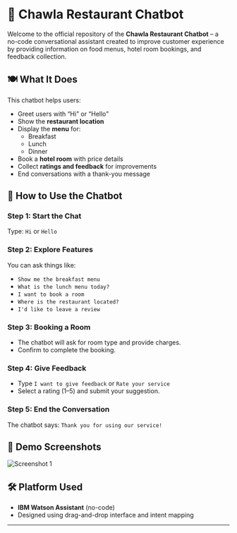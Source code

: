 # 🤖 Chawla Restaurant Chatbot

Welcome to the official repository of the **Chawla Restaurant Chatbot** – a no-code conversational assistant created to improve customer experience by providing information on food menus, hotel room bookings, and feedback collection.



## 🍽️ What It Does

This chatbot helps users:

- Greet users with “Hi” or “Hello”
- Show the **restaurant location**
- Display the **menu** for:
  - Breakfast
  - Lunch
  - Dinner
- Book a **hotel room** with price details
- Collect **ratings and feedback** for improvements
- End conversations with a thank-you message



## 🚀 How to Use the Chatbot

### Step 1: Start the Chat
Type: `Hi` or `Hello`

### Step 2: Explore Features
You can ask things like:
- `Show me the breakfast menu`
- `What is the lunch menu today?`
- `I want to book a room`
- `Where is the restaurant located?`
- `I'd like to leave a review`

### Step 3: Booking a Room
- The chatbot will ask for room type and provide charges.
- Confirm to complete the booking.

### Step 4: Give Feedback
- Type `I want to give feedback` or `Rate your service`
- Select a rating (1–5) and submit your suggestion.

### Step 5: End the Conversation
The chatbot says: `Thank you for using our service!`



## 📸 Demo Screenshots

![Screenshot 1]([Chatbot1.png](https://github.com/Raghavchawla13/IBM-ChatBot-/commit/b36c6dd1ed39e523262c062470a70d8b0fc87bfa))




## 🛠 Platform Used

- **IBM Watson Assistant** (no-code)
- Designed using drag-and-drop interface and intent mapping

---



